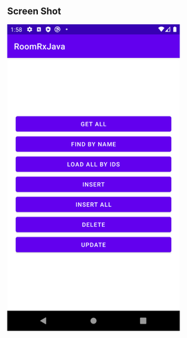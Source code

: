 ## Screen Shot
<img src="https://github.com/bilkeonur/AndroidExamples/blob/main/Kotlin/RoomRxJava/app/src/main/res/drawable/screenshot.png" width="400">